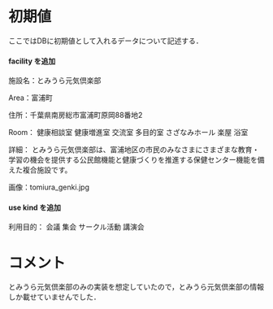 # 初期値
ここではDBに初期値として入れるデータについて記述する．

#### facility を追加

施設名：とみうら元気倶楽部

Area：富浦町

住所：千葉県南房総市富浦町原岡88番地2

Room：
健康相談室
健康増進室
交流室
多目的室
さざなみホール
楽屋
浴室

詳細：
とみうら元気倶楽部は、富浦地区の市民のみなさまにさまざまな教育・学習の機会を提供する公民館機能と健康づくりを推進する保健センター機能を備えた複合施設です。

画像：tomiura_genki.jpg



#### use kind を追加

利用目的：
会議
集会
サークル活動
講演会


# コメント
とみうら元気倶楽部のみの実装を想定していたので，とみうら元気倶楽部の情報しか載せていませんでした．